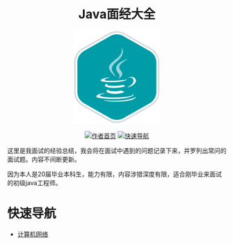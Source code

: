 
<h1 align="center">Java面经大全</h1>
<p align="center">
<a href="https://github.com/tzfun/vr360-panorama-web" target="_blank">
	<img src="photo/java.png" width="200"/>
</a>
</p>

<p align="center">
  <a href="http://www.beifengtz.com/"><img src="https://img.shields.io/badge/beifengtz-作者首页-brightgreen.svg" alt="作者首页"></a>
  <a href="#快速导航"><img src="https://img.shields.io/badge/navigation-快速导航-blue.svg" alt="快速导航"></a>

这里是我面试的经验总结，我会将在面试中遇到的问题记录下来，并罗列出常问的面试题。内容不间断更新。

因为本人是20届毕业本科生，能力有限，内容涉猎深度有限，适合刚毕业来面试的初级java工程师。
</p>

# 快速导航
* [计算机网络](src/计算机网络.md)